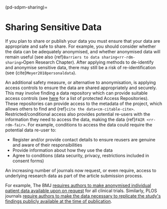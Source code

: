 (pd-sdpm-sharing)=
# Sharing Sensitive Data

If you plan to share or publish your data you must ensure that your data are appropriate and safe to share. 
For example, you should consider whether the data can be adequately anonymised, and whether anonymised data will remain useful (see also {ref}`Barriers to data sharing<rr-rdm-sharing>`Open Research Chapter).
After applying methods to de-identify and anonymise sensitive data, there may still be a risk of re-identification (see {cite}`Meyer2018personaldata`). 

An additional safety measure, or alternative to anonymisation, is applying access controls to ensure the data are shared appropriately and securely. 
This may involve finding a data repository which can provide suitable access controls (see [here](https://osf.io/tvyxz/wiki/8.%20Approved%20Protected%20Access%20Repositories/) for a list of protected Access Repositories).
These repositories can provide access to the metadata of the project, which allows others to find and {ref}`cite the data<cm-citable-cite>`. 
Restricted/conditional access also provides potential re-users with the information they need to access the data, making the data {ref}`FAIR <rr-rdm-fair>`. 
For example, conditions to access the data could require the potential data re-user to: 
  * Register and/or provide contact details to ensure reusers are genuine and aware of their responsibilities
  * Provide information about how they use the data
  * Agree to conditions (data security, privacy, restrictions included in consent forms)

An increasing number of journals now request, or even require, access to underlying research data as part of the article submission process. 

For example, The BMJ [requires authors to make anonymised individual patient data available upon on request](https://www.bmj.com/content/350/bmj.h2373) for all clinical trials. Similarly, PLOS journals   [require authors to make the data necessary to replicate the study's findings publicly available at the time of publication](https://journals.plos.org/plosone/s/data-availability).
